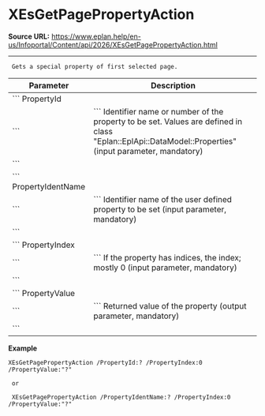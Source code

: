 # XEsGetPagePropertyAction

**Source URL:** https://www.eplan.help/en-us/Infoportal/Content/api/2026/XEsGetPagePropertyAction.html

---

```
 Gets a special property of first selected page.

```

| Parameter | Description |
| --- | --- |
| ``` PropertyId
 ``` | ``` Identifier name or number of the property to be set. Values are defined in class "Eplan::EplApi::DataModel::Properties" (input parameter, mandatory)
 ``` |
| ``` PropertyIdentName
 ``` | ``` Identifier name of the user defined property to be set (input parameter, mandatory)
 ``` |
| ``` PropertyIndex
 ``` | ``` If the property has indices, the index; mostly 0 (input parameter, mandatory)
 ``` |
| ``` PropertyValue
 ``` | ``` Returned value of the property (output parameter, mandatory)
 ``` |

**Example**

```
XEsGetPagePropertyAction /PropertyId:? /PropertyIndex:0 /PropertyValue:"?"

 or

 XEsGetPagePropertyAction /PropertyIdentName:? /PropertyIndex:0 /PropertyValue:"?"

```